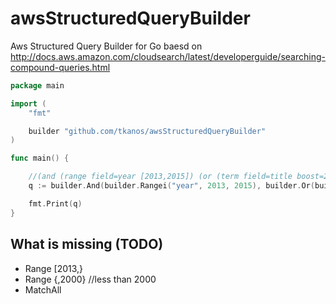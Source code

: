 # awsStructuredQueryBuilder
Aws Structured Query Builder for Go baesd on http://docs.aws.amazon.com/cloudsearch/latest/developerguide/searching-compound-queries.html

```go
package main

import (
	"fmt"

	builder "github.com/tkanos/awsStructuredQueryBuilder"
)

func main() {

	//(and (range field=year [2013,2015]) (or (term field=title boost=2 'star') (prefix field=plot 'star')))
	q := builder.And(builder.Rangei("year", 2013, 2015), builder.Or(builder.NewTerms("title", "star").WithBoost(2), builder.Prefix("plot", "star")))

	fmt.Print(q)
}
```


## What is missing (TODO)
- Range [2013,}
- Range {,2000} //less than 2000
- MatchAll
